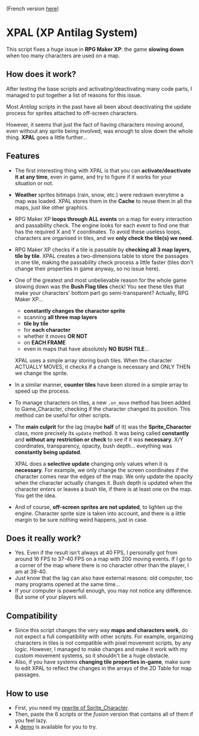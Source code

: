 (French version [here](README_FR.md))

# XPAL (XP Antilag System)

This script fixes a huge issue in **RPG Maker XP**: the game **slowing down** when too many characters are used on a map.


## How does it work?

After testing the base scripts and activating/deactivating many code parts, I managed to put together a list of reasons for this issue.

Most _Antilag_ scripts in the past have all been about deactivating the update process for sprites attached to off-screen characters.

However, it seems that just the fact of having characters moving around, even without any sprite being involved, was enough to slow down the whole thing. **XPAL** goes a little further...


## Features

* The first interesting thing with XPAL is that you can **activate/deactivate it at any time**, even in game, and try to figure if it works for your situation or not.
* **Weather** sprites bitmaps (rain, snow, etc.) were redrawn everytime a map was loaded. XPAL stores them in the **Cache** to reuse them in all the maps, just like other graphics.
* RPG Maker XP **loops through ALL events** on a map for every interaction and passability check. The engine looks for each event to find one that has the required X and Y coordinates. To avoid these useless loops, characters are organised in tiles, and we **only check the tile(s) we need**.
* RPG Maker XP checks if a tile is passable by **checking all 3 map layers, tile by tile**. XPAL creates a two-dimensions table to store the passages in one tile, making the passability check process a little faster (tiles don't change their properties in game anyway, so no issue here).
* One of the greatest and most unbelievable reason for the whole game slowing down was the **Bush Flag tiles** check! You see these tiles that make your characters' bottom part go semi-transparent? Actually, RPG Maker XP...
  * **constantly changes the character sprite**
  * scanning **all three map layers**
  * **tile by tile**
  * for **each character**
  * whether it moves **OR NOT**
  * on **EACH FRAME**
  * even in maps that have absolutely **NO BUSH TILE**...

  XPAL uses a simple array storing bush tiles. When the character ACTUALLY MOVES, it checks if a change is necessary and ONLY THEN we change the sprite.
* In a similar manner, **counter tiles** have been stored in a simple array to speed up the process.
* To manage characters on tiles, a new `.on_move` method has been added to Game_Character, checking if the character changed its position. This method can be useful for other scripts.
* The **main culprit** for the lag (maybe **half** of it) was the **Sprite_Character** class, more precisely its `update` method. It was being called **constantly** and **without any restriction or check** to see if it was **necessary**. X/Y coordinates, transparency, opacity, bush depth... eveything was **constantly being updated**.

  XPAL does a **selective update** changing only values when it is **necessary**. For example, we only change the screen coordinates if the character comes near the edges of the map. We only update the opacity when the character actually changes it. Bush depth is updated when the character enters or leaves a bush tile, if there is at least one on the map. You get the idea.
* And of course, **off-screen sprites are not updated**, to lighten up the engine. Character sprite size is taken into account, and there is a little margin to be sure nothing weird happens, just in case.


## Does it really work?

* Yes. Even if the result isn't always at 40 FPS, I personally got from around 16 FPS to 37-40 FPS on a map with 200 moving events. If I go to a corner of the map where there is no character other than the player, I am at 39-40.
* Just know that the lag can also have external reasons: old computer, too many programs opened at the same time...
* If your computer is powerful enough, you may not notice any difference. But some of your players will.


## Compatibility

* Since this script changes the very way **maps and characters work**, do not expect a full compatibility with other scripts. For example, organizing characters in tiles is not compatible with pixel movement scripts, by any logic. However, I managed to make changes and make it work with my custom movement systems, so it shouldn't be a huge obstacle.
* Also, if you have systems **changing tile properties in-game**, make sure to edit XPAL to reflect the changes in the arrays of the 2D Table for map passages.


## How to use

* First, you need my [rewrite of Sprite_Character](https://github.com/do-sieg/rmxp-sprite-character-rewrite).
* Then, paste the 6 scripts or the _fusion_ version that contains all of them if you feel lazy.
* A [demo](XPAL%20Demo.exe) is available for you to try.
